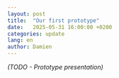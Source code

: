 ```yaml
---
layout: post
title:  "Our first prototype"
date:   2025-05-31 16:00:00 +0200
categories: update
lang: en
author: Damien
---
```

<em>(TODO - Prototype presentation)</em>